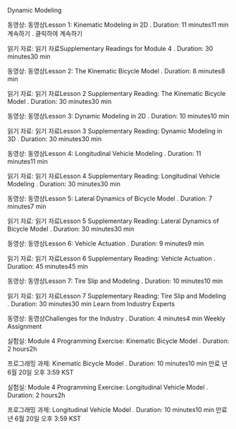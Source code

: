 Dynamic Modeling


동영상: 동영상Lesson 1: Kinematic Modeling in 2D
. Duration: 11 minutes11 min
계속하기
. 클릭하여 계속하기

읽기 자료: 읽기 자료Supplementary Readings for Module 4
. Duration: 30 minutes30 min

동영상: 동영상Lesson 2: The Kinematic Bicycle Model
. Duration: 8 minutes8 min

읽기 자료: 읽기 자료Lesson 2 Supplementary Reading: The Kinematic Bicycle Model
. Duration: 30 minutes30 min

동영상: 동영상Lesson 3: Dynamic Modeling in 2D
. Duration: 10 minutes10 min

읽기 자료: 읽기 자료Lesson 3 Supplementary Reading: Dynamic Modeling in 3D
. Duration: 30 minutes30 min

동영상: 동영상Lesson 4: Longitudinal Vehicle Modeling
. Duration: 11 minutes11 min

읽기 자료: 읽기 자료Lesson 4 Supplementary Reading: Longitudinal Vehicle Modeling
. Duration: 30 minutes30 min

동영상: 동영상Lesson 5: Lateral Dynamics of Bicycle Model
. Duration: 7 minutes7 min

읽기 자료: 읽기 자료Lesson 5 Supplementary Reading: Lateral Dynamics of Bicycle Model
. Duration: 30 minutes30 min

동영상: 동영상Lesson 6: Vehicle Actuation
. Duration: 9 minutes9 min

읽기 자료: 읽기 자료Lesson 6 Supplementary Reading: Vehicle Actuation
. Duration: 45 minutes45 min

동영상: 동영상Lesson 7: Tire Slip and Modeling
. Duration: 10 minutes10 min

읽기 자료: 읽기 자료Lesson 7 Supplementary Reading: Tire Slip and Modeling
. Duration: 30 minutes30 min
Learn from Industry Experts


동영상: 동영상Challenges for the Industry
. Duration: 4 minutes4 min
Weekly Assignment


실험실: Module 4 Programming Exercise: Kinematic Bicycle Model
. Duration: 2 hours2h

프로그래밍 과제: Kinematic Bicycle Model
. Duration: 10 minutes10 min
만료 년 6월 20일 오후 3:59 KST

실험실: Module 4 Programming Exercise: Longitudinal Vehicle Model
. Duration: 2 hours2h

프로그래밍 과제: Longitudinal Vehicle Model
. Duration: 10 minutes10 min
만료 년 6월 20일 오후 3:59 KST